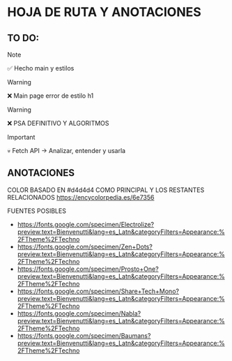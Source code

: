 # HOJA DE RUTA Y ANOTACIONES

## TO DO:

> [!NOTE]  
> ✅ Hecho main y estilos

>[!WARNING]
> ❌ Main page error de estilo h1

> [!WARNING]
> ❌ PSA DEFINITIVO Y ALGORITMOS

> [!IMPORTANT]
> 💀 Fetch API -> Analizar, entender y usarla

## ANOTACIONES

COLOR BASADO EN #d4d4d4 COMO PRINCIPAL Y LOS RESTANTES RELACIONADOS
https://encycolorpedia.es/6e7356

FUENTES POSIBLES
- https://fonts.google.com/specimen/Electrolize?preview.text=Bienvenutti&lang=es_Latn&categoryFilters=Appearance:%2FTheme%2FTechno
- https://fonts.google.com/specimen/Zen+Dots?preview.text=Bienvenutti&lang=es_Latn&categoryFilters=Appearance:%2FTheme%2FTechno
- https://fonts.google.com/specimen/Prosto+One?preview.text=Bienvenutti&lang=es_Latn&categoryFilters=Appearance:%2FTheme%2FTechno
- https://fonts.google.com/specimen/Share+Tech+Mono?preview.text=Bienvenutti&lang=es_Latn&categoryFilters=Appearance:%2FTheme%2FTechno
- https://fonts.google.com/specimen/Nabla?preview.text=Bienvenutti&lang=es_Latn&categoryFilters=Appearance:%2FTheme%2FTechno
- https://fonts.google.com/specimen/Baumans?preview.text=Bienvenutti&lang=es_Latn&categoryFilters=Appearance:%2FTheme%2FTechno
